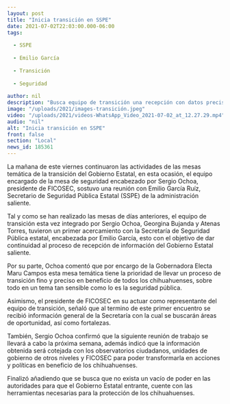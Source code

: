 ```yaml
---
layout: post
title: "Inicia transición en SSPE"
date: 2021-07-02T22:03:00.000-06:00
tags:
  
  - SSPE
  
  - Emilio García
  
  - Transición
  
  - Seguridad
  
author: nil
description: "Busca equipo de transición una recepción con datos precisos de la SSPE en materia de seguridad"
image: "/uploads/2021/images-transición.jpeg"
video: "/uploads/2021/videos-WhatsApp_Video_2021-07-02_at_12.27.29.mp4"
audio: "nil"
alt: "Inicia transición en SSPE"
front: false
section: "Local"
news_id: 185361
---
```


La mañana de este viernes continuaron las actividades de las mesas temática de la transición del Gobierno Estatal, en esta ocasión, el equipo encargado  de la mesa de seguridad encabezado por Sergio Ochoa, presidente de FICOSEC, sostuvo una reunión con Emilio García Ruíz, Secretario de Seguridad Pública Estatal (SSPE) de la administración saliente.

Tal y como se han realizado las mesas de días anteriores, el equipo de transición esta vez integrado por Sergio Ochoa, Georgina Bujanda y Atenas Torres, tuvieron un primer acercamiento con la Secretaría de Seguridad Pública estatal, encabezada por Emilio García, esto con el objetivo de dar continuidad al proceso de recepción de información del Gobierno Estatal saliente.

Por su parte, Ochoa comentó que por encargo de la Gobernadora Electa Maru Campos esta mesa temática tiene la prioridad de llevar un proceso de transición fino y preciso en beneficio de todos los chihuahuenses, sobre todo en un tema tan sensible como lo es la seguridad pública. 

Asimismo, el presidente de FICOSEC en su actuar como representante del equipo de transición, señaló que al termino de este primer encuentro se recibió información general de la Secretaría con la cual se buscarán áreas de oportunidad, así como fortalezas.

También, Sergio Ochoa confirmó que la siguiente reunión de trabajo se llevará a cabo la próxima semana, además indicó que la información obtenida será cotejada con los observatorios ciudadanos, unidades de gobierno de otros niveles y FICOSEC para poder transformarla en acciones y políticas en beneficio de los chihuahuenses.

Finalizó añadiendo que se busca que no exista un vacío de poder en las autoridades para que el Gobierno Estatal entrante, cuente con las herramientas necesarias para la protección de los chihuahuenses.